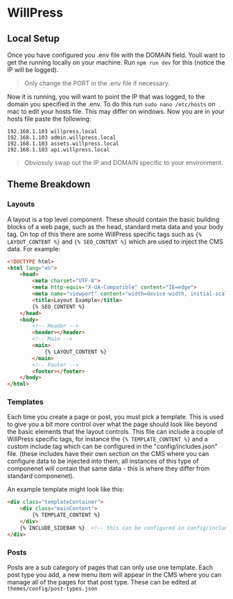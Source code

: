 # WillPress

## Local Setup

Once you have configured you .env file with the DOMAIN field. Youll want to get the running locally on your machine. Run ```npm run dev``` for this (notice the IP will be logged).

> Only change the PORT in the .env file if necessary.

Now it is running, you will want to point the IP that was logged, to the domain you specified in the .env. To do this run ```sudo nano /etc/hosts``` on mac to edit your hosts file. This may differ on windows. Now you are in your hosts file paste the following:

```
192.168.1.103 willpress.local
192.168.1.103 admin.willpress.local
192.168.1.103 assets.willpress.local
192.168.1.103 api.willpress.local
```
> Obviosuly swap out the IP and DOMAIN specific to your environment.


## Theme Breakdown

### Layouts

A layout is a top level component. These should contain the basic building blocks of a web page, such as the head, standard meta data and your body tag. On top of this there are some WillPress specific tags such as ```{% LAYOUT_CONTENT %}``` and ```{% SEO_CONTENT %}``` which are used to inject the CMS data. For example:

```html
<!DOCTYPE html>
<html lang="en">
    <head>
        <meta charset="UTF-8">
        <meta http-equiv="X-UA-Compatible" content="IE=edge">
        <meta name="viewport" content="width=device-width, initial-scale=1.0">
        <title>Layout Example</title>
        {% SEO_CONTENT %}
    </head>
    <body>
        <!-- Header -->
        <header></header>
        <!-- Main -->
        <main>
            {% LAYOUT_CONTENT %}
        </main>
        <!-- Footer -->
        <footer></footer>
    </body>
</html>
```

### Templates

Each time you create a page or post, you must pick a template. This is used to give you a bit more control over what the page should look like beyond the basic elements that the layout controls. This file can include a couple of WillPress specific tags, for instance the ```{% TEMPLATE_CONTENT %}``` and a custom include tag which can be configured in the "config/includes.json" file. (these includes have their own section on the CMS where you can configure data to be injected into them, all instances of this type of componenet will contain that same data - this is where they differ from standard componenet).

An example template might look like this:

```html
<div class="templateContainer">
    <div class="mainContent">
        {% TEMPLATE_CONTENT %}
    </div>
    {% INCLUDE_SIDEBAR %}  <!-- this can be configured in config/includes.json" -->
</div>
```

### Posts

Posts are a sub category of pages that can only use one template. Each post type you add, a new menu item will appear in the CMS where you can manage all of the pages for that post type. These can be edited at ``` themes/config/post-types.json ```